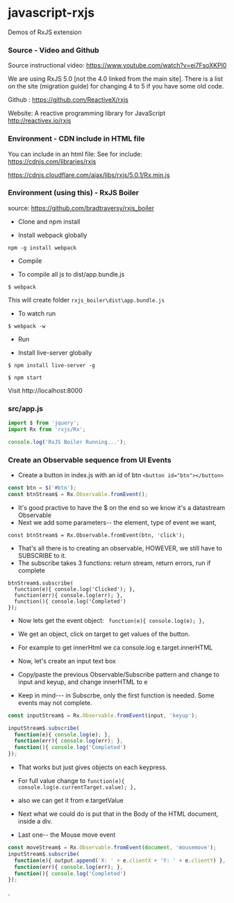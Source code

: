 # javascript-rxjs
Demos of RxJS extension

### Source - Video and Github

Source instructional video: https://www.youtube.com/watch?v=ei7FsoXKPl0

We are using RxJS 5.0 [not the 4.0 linked from the main site]. There is a list on the site (migration guide) for changing 4 to 5 if you have some old code.

Github : https://github.com/ReactiveX/rxjs

Website: A reactive programming library for JavaScript http://reactivex.io/rxjs

### Environment - CDN include in HTML file

You can include in an html file:
See for include: https://cdnjs.com/libraries/rxjs

https://cdnjs.cloudflare.com/ajax/libs/rxjs/5.0.1/Rx.min.js


### Environment (using this) - RxJS Boiler

source: https://github.com/bradtraversy/rxjs_boiler

* Clone and npm install

* Install webpack globally

`npm -g install webpack﻿`

* Compile

* To compile all js to dist/app.bundle.js

`$ webpack`

This will create folder `rxjs_boiler\dist\app.bundle.js`

* To watch run

`$ webpack -w`

* Run

* Install live-server globally

`$ npm install live-server -g`

`$ npm start`

Visit http://localhost:8000


### src/app.js

```javascript
import $ from 'jquery';
import Rx from 'rxjs/Rx';

console.log('RxJS Boiler Running...');
```

### Create an Observable sequence from UI Events

* Create a button in index.js with an id of btn `<button id="btn"></button>`
```javascript
const btn = $('#btn');
const btnStream$ = Rx.Observable.fromEvent();
```

* It's good practive to have the $ on the end so we know it's a datastream Observable
* Next we add some parameters-- the element, type of event we want,

`const btnStream$ = Rx.Observable.fromEvent(btn, 'click');`

* That's all there is to creating an observable, HOWEVER, we still have to SUBSCRIBE to it.
* The subscribe takes 3 functions: return stream, return errors, run if complete

```
btnStream$.subscribe(
  function(e){ console.log('Clicked'); },
  function(err){ console.log(err); },
  function(){ console.log('Completed')
});
```

* Now lets get the event object:
` function(e){ console.log(e); },`
* We get an object, click on target to get values of the button.
* For example to get innerHtml we ca console.log e.target.innerHTML

* Now, let's create an input text box
* Copy/paste the previous Observable/Subscribe pattern and change to input and keyup, and change innerHTML to e
* Keep in mind--- in Subscrbe, only the first function is needed. Some events may not complete.

```javascript
const inputStream$ = Rx.Observable.fromEvent(input, 'keyup');

inputStream$.subscribe(
  function(e){ console.log(e); },
  function(err){ console.log(err); },
  function(){ console.log('Completed')
});
```
* That works but just gives objects on each keypress.
* For full value change to `function(e){ console.log(e.currentTarget.value); },`
* also we can get it from e.targetValue

* Next what we could do is put that in the Body of the HTML document, inside a div.

* Last one-- the Mouse move event

```javascript
const moveStream$ = Rx.Observable.fromEvent(document, 'mousemove');
inputStream$.subscribe(
  function(e){ output.append('X: ' + e.clientX + 'Y: ' + e.clientY) },
  function(err){ console.log(err); },
  function(){ console.log('Completed')
});
```




.
